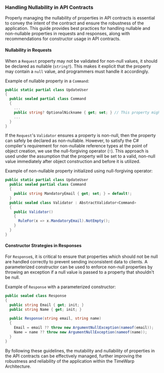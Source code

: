 ### Handling Nullability in API Contracts

Properly managing the nullability of properties in API contracts is essential to convey the intent of the contract and ensure the robustness of the application. This guide provides best practices for handling nullable and non-nullable properties in requests and responses, along with recommendations for constructor usage in API contracts. 

#### Nullability in Requests

When a `Request` property may not be validated for non-null values, it should be declared as nullable (`string?`). This makes it explicit that the property may contain a `null` value, and programmers must handle it accordingly.

Example of nullable property in a `Command`:

```csharp
public static partial class UpdateUser 
{  
  public sealed partial class Command
  {
    ...
    public string? OptionalNickname { get; set; } // This property might be null if not provided
    ...
  }
}
```

If the `Request`'s `Validator` ensures a property is non-null, then the property can safely be declared as non-nullable. However, to satisfy the C# compiler's requirement for non-nullable reference types at the point of object creation, we use the null-forgiving operator (`!`). This approach is used under the assumption that the property will be set to a valid, non-null value immediately after object construction and before it is utilized.

Example of non-nullable property initialized using null-forgiving operator:

```csharp
public static partial class UpdateUser
  public sealed partial class Command
  {
    public string MandatoryEmail { get; set; } = default!;
  }
  public sealed class Validator : AbstractValidator<Command>
  {
    public Validator()
    {
      RuleFor(x => x.MandatoryEmail).NotEmpty();
    }
  }
}
```

#### Constructor Strategies in Responses

For `Response`s, it is critical to ensure that properties which should not be null are handled correctly to prevent sending inconsistent data to clients. A parameterized constructor can be used to enforce non-null properties by throwing an exception if a null value is passed to a property that shouldn't be null.

Example of `Response` with a parameterized constructor:

```csharp
public sealed class Response
{
  public string Email { get; init; }
  public string Name { get; init; }
  
  public Response(string email, string name)
  {
    Email = email ?? throw new ArgumentNullException(nameof(email));
    Name = name ?? throw new ArgumentNullException(nameof(name));
  }
}
```

By following these guidelines, the mutability and nullability of properties in the API contracts can be effectively managed, further improving the robustness and reliability of the application within the TimeWarp Architecture.
